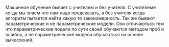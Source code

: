 
Машинное обучение бывает с учителем и без учителя. С учителеме когда мы знаем что нам надо предсказать, а без учителя когда алгоритм пытается найти какую то закономерность. Так же бывают параметрические и не параметрические модели. Они отличаються тем что параметрические подели по сути своей обучаются методом проб и ошибок, а не параметрические модели обучаються на основе вычеслений.